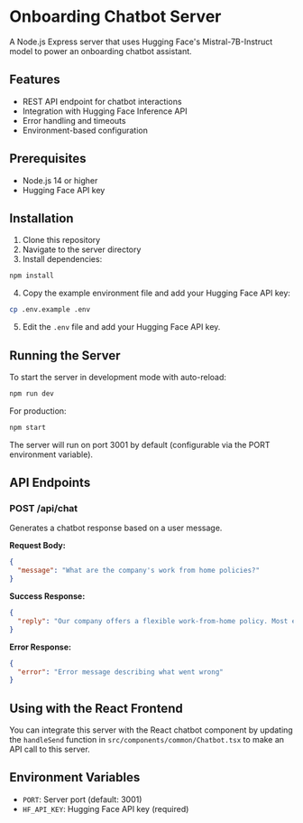 # Onboarding Chatbot Server

A Node.js Express server that uses Hugging Face's Mistral-7B-Instruct model to power an onboarding chatbot assistant.

## Features

- REST API endpoint for chatbot interactions
- Integration with Hugging Face Inference API
- Error handling and timeouts
- Environment-based configuration

## Prerequisites

- Node.js 14 or higher
- Hugging Face API key

## Installation

1. Clone this repository
2. Navigate to the server directory
3. Install dependencies:

```bash
npm install
```

4. Copy the example environment file and add your Hugging Face API key:

```bash
cp .env.example .env
```

5. Edit the `.env` file and add your Hugging Face API key.

## Running the Server

To start the server in development mode with auto-reload:

```bash
npm run dev
```

For production:

```bash
npm start
```

The server will run on port 3001 by default (configurable via the PORT environment variable).

## API Endpoints

### POST /api/chat

Generates a chatbot response based on a user message.

**Request Body:**

```json
{
  "message": "What are the company's work from home policies?"
}
```

**Success Response:**

```json
{
  "reply": "Our company offers a flexible work-from-home policy. Most employees can work remotely up to 3 days per week, with in-office presence required for team meetings and collaborative sessions. Some roles may have different requirements based on department needs. All remote work arrangements should be coordinated with your direct manager."
}
```

**Error Response:**

```json
{
  "error": "Error message describing what went wrong"
}
```

## Using with the React Frontend

You can integrate this server with the React chatbot component by updating the `handleSend` function in `src/components/common/Chatbot.tsx` to make an API call to this server.

## Environment Variables

- `PORT`: Server port (default: 3001)
- `HF_API_KEY`: Hugging Face API key (required) 